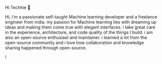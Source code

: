 

 Hi Techhie 👋

Hi, i'm  a passionate self-taught Machine learning developer and a freelance  engineer from india. 
my passion for Machine learning  lies with dreaming up ideas and making them come true with elegant interfaces. 
i take great care in the experience, architecture, and code quality of the things I build.
i am also an open-source enthusiast and maintainer. 
i learned a lot from the open-source community and i love how collaboration and knowledge sharing happened through open-source.

<!--
**RstTiwari/RstTiwari** is a ✨ _special_ ✨ repository because its `README.md` (this file) appears on your GitHub profile.

Here are some ideas to get you started:

 🔭 I’m currently working on Automactic Attendence System
- 🌱 I’m currently learning ...TensorFlow
- 👯 I’m looking to collaborate on ...
- 🤔 I’m looking for help with ...
- 💬 Ask me about ...
- 📫 How to reach me: ...
- 😄 Pronouns: ...
- ⚡ Fun fact: ...
-->
!
